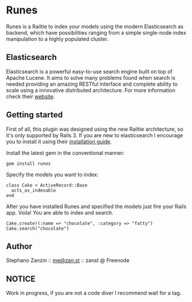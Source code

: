 Runes
======

Runes is a Railtie to index your models using the modern Elasticsearch as backend, which have possibilities ranging from a simple single-node index manipulation to a highly populated cluster.

Elasticsearch
-------------

Elasticsearch is a powerful easy-to-use search engine built on top of Apache Lucene. It aims to solve many problems found when search is needed providing an amazing RESTful interface and complete ability to scale using a innovative distributed architecture. For more information check their [website](http://www.elasticsearch.org/).

Getting started
-------------

First of all, this plugin was designed using the new Railtie architecture, so it's only supported by Rails 3. If you are new to elasticsearch I encourage you to install it using their [installation guide](http://www.elasticsearch.org/guide/reference/setup/installation.html).

Install the latest gem in the conventional manner:

    gem install runes

Specify the models you want to index:

    class Cake < ActiveRecord::Base
      acts_as_indexable
    end

After you have installed Runes and specified the models just fire your Rails app. Voila! You are able to index and search.

    Cake.create!(:name => "chocolate", :category => "fatty")
    Cake.search("chocolate")

Author
------

Stephano Zanzin :: me@zan.st :: zanst @ Freenode

NOTICE
------

Work in progress, if you are not a code diver I recommend wait for a tag.
